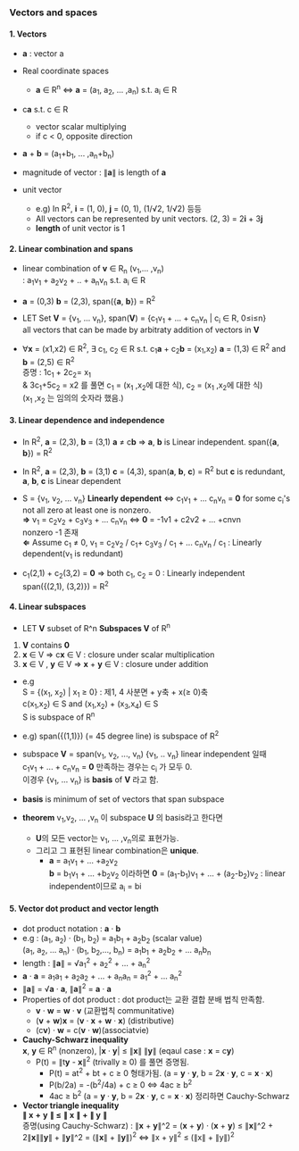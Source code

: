 
### Vectors and spaces

#### 1. Vectors
- **a** : vector a  

- Real coordinate spaces
  - **a** ∈ R<sup>n</sup> ⇔ **a** = (a<sub>1</sub>, a<sub>2</sub>, ... ,a<sub>n</sub>) s.t. a<sub>i</sub> ∈ R
- c**a** s.t. c ∈ R
  - vector scalar multiplying
  - if c < 0, opposite direction
- **a** + **b** = (a<sub>1</sub>+b<sub>1</sub>, ... ,a<sub>n</sub>+b<sub>n</sub>)
- magnitude of vector : ∥**a**∥ is length of **a**
- unit vector
  - e.g) In R<sup>2</sup>, **i** = (1, 0), **j** = (0, 1), (1/√2, 1/√2) 등등
  - All vectors can be represented by unit vectors. (2, 3) = 2**i** + 3**j**
  - **length** of unit vector is 1


#### 2. Linear combination and spans
  - linear combination of **v** ∈ R<sub>n</sub> (v<sub>1</sub>,... ,v<sub>n</sub>)    
  : a<sub>1</sub>v<sub>1</sub> + a<sub>2</sub>v<sub>2</sub> + .. + a<sub>n</sub>v<sub>n</sub> s.t. a<sub>i</sub> ∈ R  

  - **a** = (0,3) **b** = (2,3), span({**a**, **b**}) = R<sup>2</sup>
  - LET Set **V** = {v<sub>1</sub>, ... v<sub>n</sub>}, span(**V**) = {c<sub>1</sub>v<sub>1</sub> + ... + c<sub>n</sub>v<sub>n</sub> | c<sub>i</sub> ∈ R, 0≤i≤n}  
  all vectors that can be made by arbitraty addition of vectors in **V**
  - ∀**x** = (x1,x2) ∈ R<sup>2</sup>, ∃ c<sub>1</sub>, c<sub>2</sub> ∈ R s.t. c<sub>1</sub>**a** + c<sub>2</sub>**b** = (x<sub>1</sub>,x<sub>2</sub>) **a** = (1,3) ∈ R<sup>2</sup> and **b** = (2,5) ∈ R<sup>2</sup>  
  증명 : 1c<sub>1</sub> + 2c<sub>2</sub>= x<sub>1</sub>   
  & 3c<sub>1</sub>+5c<sub>2</sub> = x2 를 풀면 c<sub>1</sub> = (x<sub>1</sub> ,x<sub>2</sub>에 대한 식), c<sub>2</sub> = (x<sub>1</sub> ,x<sub>2</sub>에 대한 식)  
  (x<sub>1</sub> ,x<sub>2</sub> 는 임의의 숫자라 했음.)

#### 3. Linear dependence and independence
  - In R<sup>2</sup>,  **a** = (2,3), **b** = (3,1)  **a** ≠ c**b**  ⇒ **a**, **b** is Linear independent. span({**a**, **b**}) = R<sup>2</sup>
  - In R<sup>2</sup>,  **a** = (2,3), **b** = (3,1) **c** = (4,3), span(**a**, **b**, **c**) = R<sup>2</sup> but **c** is redundant, **a**, **b**, **c** is Linear dependent
  - S = {v<sub>1</sub>, v<sub>2</sub>, ... v<sub>n</sub>} **Linearly dependent** ⇔ c<sub>1</sub>v<sub>1</sub> + ... c<sub>n</sub>v<sub>n</sub> = **0** for some c<sub>i</sub>'s not all zero at least one is nonzero.  
  **⇒**  v<sub>1</sub> = c<sub>2</sub>v<sub>2</sub> + c<sub>3</sub>v<sub>3</sub> + ... c<sub>n</sub>v<sub>n</sub> ⇔  **0** = -1v1 + c2v2 + ... +cnvn  
  nonzero -1 존재  
  **⇐** Assume c<sub>1</sub> ≠ 0, v<sub>1</sub> = c<sub>2</sub>v<sub>2</sub> / c<sub>1</sub>+ c<sub>3</sub>v<sub>3</sub> / c<sub>1</sub> + ... c<sub>n</sub>v<sub>n</sub> / c<sub>1</sub> : Linearly dependent(v<sub>1</sub> is redundant)

  - c<sub>1</sub>(2,1) + c<sub>2</sub>(3,2) = **0**  ⇒ both c<sub>1</sub>, c<sub>2</sub> = 0 : Linearly independent  
  span({(2,1), (3,2)}) = R<sup>2</sup>


#### 4. Linear subspaces
  - LET **V** subset of R^n **Subspaces V**  of R<sup>n</sup>    
 1. **V** contains **0**
 2. **x** ∈ V ⇒ c**x** ∈ V : closure under scalar multiplication
 3. **x** ∈ V , **y** ∈ V  ⇒ **x** + **y** ∈ V : closure under addition    
  - e.g     
 S = {(x<sub>1</sub>, x<sub>2</sub>) | x<sub>1</sub> ≥ 0}  : 제1, 4 사분면 + y축 + x(≥ 0)축  
 c(x<sub>1</sub>,x<sub>2</sub>) ∈ S and (x<sub>1</sub>,x<sub>2</sub>) + (x<sub>3</sub>,x<sub>4</sub>) ∈ S  
 S is subspace of R<sup>n</sup>
  - e.g) span({(1,1)}) (= 45 degree line) is subspace of R<sup>2</sup>  

  - subspace **V** = span(v<sub>1</sub>, v<sub>2</sub>, ..., v<sub>n</sub>)  {v<sub>1</sub>, .. v<sub>n</sub>} linear independent 일때   
  c<sub>1</sub>v<sub>1</sub> + ... + c<sub>n</sub>v<sub>n</sub> = **0** 만족하는 경우는 c<sub>i</sub> 가 모두 0.  
  이경우 {v<sub>1</sub>, ... v<sub>n</sub>} is **basis** of **V** 라고 함.
  - **basis** is minimum of set of vectors that span subspace
  - **theorem** v<sub>1</sub>,v<sub>2</sub>, ... ,v<sub>n</sub> 이 subspace **U** 의 basis라고 한다면  
    - **U**의 모든 vector는 v<sub>1</sub>, ... ,v<sub>n</sub>의로 표현가능.
    - 그리고 그 표현된 linear combination은 **unique**.  
      - **a** = a<sub>1</sub>v<sub>1</sub>  + ... +a<sub>2</sub>v<sub>2</sub>  
        **b** = b<sub>1</sub>v<sub>1</sub>  + ... +b<sub>2</sub>v<sub>2</sub> 이라하면
        **0** = (a<sub>1</sub>-b<sub>1</sub>)v<sub>1</sub> + ... + (a<sub>2</sub>-b<sub>2</sub>)v<sub>2</sub>  : linear independent이므로 a<sub>i</sub> = bi

#### 5. Vector dot product and vector length
  - dot product notation : **a** · **b**  
  - e.g : (a<sub>1</sub>, a<sub>2</sub>) · (b<sub>1</sub>, b<sub>2</sub>) = a<sub>1</sub>b<sub>1</sub> + a<sub>2</sub>b<sub>2</sub>  (scalar value)  
  (a<sub>1</sub>, a<sub>2</sub>, ... a<sub>n</sub>) · (b<sub>1</sub>, b<sub>2</sub>,..., b<sub>n</sub>) = a<sub>1</sub>b<sub>1</sub> + a<sub>2</sub>b<sub>2</sub> + ... a<sub>n</sub>b<sub>n</sub>
  - length : ∥**a**∥ = √a<sub>1</sub><sup>2</sup> + a<sub>2</sub><sup>2</sup> + ... + a<sub>n</sub><sup>2</sup>
  - **a**  · **a** = a<sub>1</sub>a<sub>1</sub> + a<sub>2</sub>a<sub>2</sub> + ... + a<sub>n</sub>a<sub>n</sub> = a<sub>1</sub><sup>2</sup> + ... a<sub>n</sub><sup>2</sup>
  - ∥**a**∥ = √**a** · **a**, ∥**a**∥<sup>2</sup> = **a** · **a**
  - Properties of dot product : dot product는 교환 결합 분배 법칙 만족함.
    - **v** · **w** = **w** · **v** (교환법칙 communitative)
    - (**v** + **w**)**x** = (**v** · **x** + **w** · **x**) (distributive)
    - (c**v**) · **w** = c(**v** · **w**)(associatvie)
  - **Cauchy-Schwarz inequality**  
  **x**, **y** ∈ R<sup>n</sup> (nonzero), |**x** · **y**| ≤ ∥**x**∥ ∥**y**∥
  (eqaul case : **x** = c**y**)
    - P(t) = ∥t**y** - **x**∥<sup>2</sup> (trivally ≥ 0) 를 풀면 증명됨.
      - P(t) = at<sup>2</sup> + bt + c  ≥ 0 형태가됨.  (a = **y** · **y**, b = 2**x** · **y**, c = **x** · **x**)
      - P(b/2a) = -(b<sup>2</sup>/4a) + c  ≥ 0 ⇔ 4ac ≥ b<sup>2</sup>
      - 4ac ≥ b<sup>2</sup> (a = **y** · **y**, b = 2**x** · **y**, c = **x** · **x**) 정리하면 Cauchy-Schwarz  
  - **Vector triangle inequality**  
  **∥** **x** **+** **y** **∥** **≤** **∥** **x** **∥** **+** **∥** **y** **∥**  
  증명(using Cauchy-Schwarz) : ∥**x** + **y**∥^2 = (**x** + **y**) · (**x** + **y**) ≤ ∥**x**∥^2 + 2∥**x**∥∥**y**∥ + ∥**y**∥^2 = (∥**x**∥ + ∥**y**∥)<sup>2</sup>  ⇔  ∥x + y∥<sup>2</sup> ≤ (∥x∥ + ∥y∥)<sup>2</sup>
